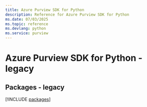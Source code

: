```yaml
---
title: Azure Purview SDK for Python
description: Reference for Azure Purview SDK for Python
ms.date: 07/03/2025
ms.topic: reference
ms.devlang: python
ms.service: purview
---
```

# Azure Purview SDK for Python - legacy
## Packages - legacy
[!INCLUDE [packages](purview-index.md)]